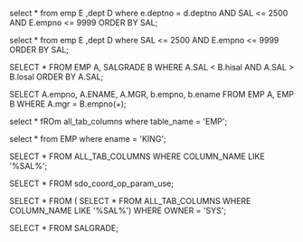 select * 
from emp E
    ,dept D 
where e.deptno = d.deptno 
  AND SAL <= 2500
  AND E.empno <= 9999 
ORDER BY SAL;





select * 
from emp E
    ,dept D 
where SAL <= 2500
  AND E.empno <= 9999 
ORDER BY SAL;

SELECT * FROM EMP A, SALGRADE B
WHERE A.SAL < B.hisal
AND A.SAL > B.losal
ORDER BY A.SAL; 


SELECT A.empno, A.ENAME, A.MGR, b.empno, b.ename
FROM EMP A, EMP B
WHERE A.mgr = B.empno(+);


select * fROm all_tab_columns where table_name = 'EMP';

select * from EMP where ename = 'KING';



SELECT * FROM ALL_TAB_COLUMNS 
WHERE COLUMN_NAME LIKE '%SAL%';


SELECT * FROM sdo_coord_op_param_use;




SELECT * FROM (
SELECT * FROM ALL_TAB_COLUMNS 
WHERE COLUMN_NAME LIKE '%SAL%')
WHERE OWNER = 'SYS';




SELECT * FROM SALGRADE;
